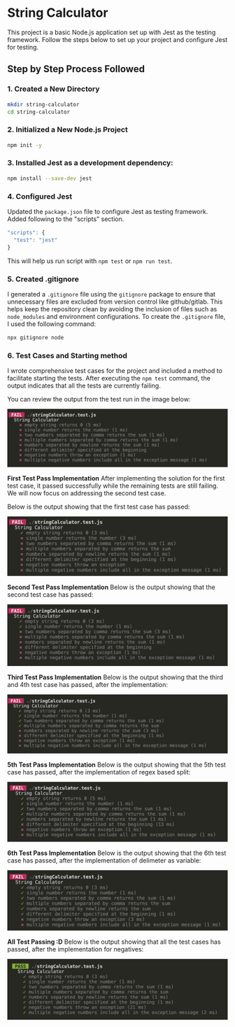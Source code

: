 # String Calculator

This project is a basic Node.js application set up with Jest as the testing framework. Follow the steps below to set up your project and configure Jest for testing.

## Step by Step Process Followed

### 1. Created a New Directory

```bash
mkdir string-calculator
cd string-calculator
```

### 2. Initialized a New Node.js Project
```bash
npm init -y
```

### 3. Installed Jest as a development dependency:
```bash
npm install --save-dev jest
```

### 4. Configured Jest
Updated the `package.json` file to configure Jest as testing framework. Added following to the "scripts" section.
```javascript
"scripts": {
  "test": "jest"
}
```

This will help us run script with `npm test` or `npm run test`. 

### 5. Created .gitignore
I generated a `.gitignore` file using the `gitignore` package to ensure that unnecessary files are excluded from version control like github/gitlab. This helps keep the repository clean by avoiding the inclusion of files such as `node_modules` and environment configurations. To create the `.gitignore` file, I used the following command:
```bash
npx gitignore node
```

### 6. Test Cases and Starting method
I wrote comprehensive test cases for the project and included a method to facilitate starting the tests. After executing the `npm test` command, the output indicates that all the tests are currently failing.

You can review the output from the test run in the image below:

![Test Output](public/test1.png)

**First Test Pass Implementation**
After implementing the solution for the first test case, it passed successfully while the remaining tests are still failing. We will now focus on addressing the second test case.

Below is the output showing that the first test case has passed:

![Test Output](public/pass1.png)

**Second Test Pass Implementation**
Below is the output showing that the second test case has passed:

![Test Output](public/pass2.png)


**Third Test Pass Implementation**
Below is the output showing that the third and 4th test case has passed, after the implementation:

![Test Output](public/pass4.png)

**5th Test Pass Implementation**
Below is the output showing that the 5th test case has passed, after the implementation of regex based split:

![Test Output](public/pass5.png)

**6th Test Pass Implementation**
Below is the output showing that the 6th test case has passed, after the implementation of delimeter as variable:

![Test Output](public/pass6.png)

**All Test Passing :D**
Below is the output showing that all the test cases has passed, after the implementation for negatives:

![Test Output](public/pass8.png)

